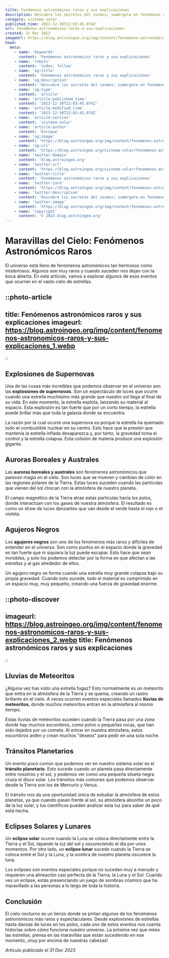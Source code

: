 ```yaml
---
title: Fenómenos astronómicos raros y sus explicaciones
description: Descubre los secretos del cosmos; sumérgete en fenómenos astronómicos raros y aprende sus fascinantes explicaciones científicas. ¡Explora ahora!
category: sistema-solar
published_time: 2023-12-30T22:03:45.074Z
url: fenomenos-astronomicos-raros-y-sus-explicaciones
created: 31 Dec 2023
imageUrl: https://blog.astroingeo.org/img/content/fenomenos-astronomicos-raros-y-sus-explicaciones_1.webp
head:
  meta:
    - name: 'keywords'
      content: 'Fenómenos astronómicos raros y sus explicaciones'
    - name: 'robots'
      content: 'index, follow'
    - name: 'og:title'
      content: 'Fenómenos astronómicos raros y sus explicaciones'
    - name: 'og:description'
      content: 'Descubre los secretos del cosmos; sumérgete en fenómenos astronómicos raros y aprende sus fascinantes explicaciones científicas. ¡Explora ahora!'
    - name: 'og:type'
      content: 'article'
    - name: 'article:published_time'
      content: '2023-12-30T22:03:45.074Z'
    - name: 'article:modified_time'
      content: '2023-12-30T22:03:45.074Z'
    - name: 'article:section'
      content: 'sistema-solar'
    - name: 'article:author'
      content: 'Enrique'
    - name: 'og:image'
      content: 'https://blog.astroingeo.org/img/content/fenomenos-astronomicos-raros-y-sus-explicaciones_1.webp'
    - name: 'og:url'
      content: 'https://blog.astroingeo.org/sistema-solar/fenomenos-astronomicos-raros-y-sus-explicaciones'
    - name: 'twitter:domain'
      content: 'blog.astroingeo.org'
    - name: 'twitter:url'
      content: 'https://blog.astroingeo.org/sistema-solar/fenomenos-astronomicos-raros-y-sus-explicaciones'
    - name: 'twitter:title'
      content: 'Fenómenos astronómicos raros y sus explicaciones'
    - name: 'twitter:card'
      content: 'https://blog.astroingeo.org/img/content/fenomenos-astronomicos-raros-y-sus-explicaciones_1.webp'
    - name: 'twitter:description'
      content: 'Descubre los secretos del cosmos; sumérgete en fenómenos astronómicos raros y aprende sus fascinantes explicaciones científicas. ¡Explora ahora!'
    - name: 'twitter:image'
      content: 'https://blog.astroingeo.org/img/content/fenomenos-astronomicos-raros-y-sus-explicaciones_1.webp'
    - name: 'copyright'
      content: '© 2023 blog.astroingeo.org'
---
```

# Maravillas del Cielo: Fenómenos Astronómicos Raros

El universo está lleno de fenómenos astronómicos tan hermosos como misteriosos. Algunos son muy raros y cuando suceden nos dejan con la boca abierta. En este artículo, vamos a explorar algunos de esos eventos que ocurren en el vasto cielo de estrellas.

::photo-article
---
title: Fenómenos astronómicos raros y sus explicaciones
imageurl: https://blog.astroingeo.org/img/content/fenomenos-astronomicos-raros-y-sus-explicaciones_1.webp
---
::

## Explosiones de Supernovas

Una de las cosas más increíbles que podemos observar en el universo son las **explosiones de supernovas**. Son un espectáculo de luces que ocurre cuando una estrella muchísimo más grande que nuestro sol llega al final de su vida. En este momento, la estrella explota, lanzando su material al espacio. Esta explosión es tan fuerte que por un corto tiempo, la estrella puede brillar más que toda la galaxia donde se encuentra.

La razón por la cual ocurre una supernova es porque la estrella ha quemado todo el combustible nuclear en su centro. Esto hace que la presión que mantenía la estrella inflada desaparezca y, por tanto, la gravedad toma el control y la estrella colapsa. Esta colisión de materia produce una explosión gigante.

## Auroras Boreales y Australes

Las **auroras boreales y australes** son fenómenos astronómicos que parecen magia en el cielo. Son luces que se mueven y cambian de color en las regiones polares de la Tierra. Estas luces suceden cuando las partículas que vienen del sol chocan con la atmósfera de nuestro planeta.

El campo magnético de la Tierra atrae estas partículas hacia los polos, donde interactúan con los gases de nuestra atmósfera. El resultado es como un show de luces danzantes que van desde el verde hasta el rojo o el violeta.

## Agujeros Negros

Los **agujeros negros** son uno de los fenómenos más raros y difíciles de entender en el universo. Son como puntos en el espacio donde la gravedad es tan fuerte que ni siquiera la luz puede escapar. Esto hace que sean invisibles, y solo los podemos detectar por la forma en que afectan a las estrellas y al gas alrededor de ellos.

Un agujero negro se forma cuando una estrella muy grande colapsa bajo su propia gravedad. Cuando esto sucede, todo el material es comprimido en un espacio muy, muy pequeño, creando una fuerza de gravedad enorme.


::photo-discover
---
imageurl: https://blog.astroingeo.org/img/content/fenomenos-astronomicos-raros-y-sus-explicaciones_2.webp
title: Fenómenos astronómicos raros y sus explicaciones
---
::

## Lluvias de Meteoritos

¿Alguna vez has visto una estrella fugaz? Esto normalmente es un meteorito que entra en la atmósfera de la Tierra y se quema, creando un rastro brillante en el cielo. A veces ocurren eventos especiales llamados **lluvias de meteoritos**, donde muchos meteoritos entran en la atmósfera al mismo tiempo.

Estas lluvias de meteoritos suceden cuando la Tierra pasa por una zona donde hay muchos escombros, como polvo o pequeñas rocas, que han sido dejados por un cometa. Al entrar en nuestra atmósfera, estos escombros arden y crean muchos "deseos" para pedir en una sola noche.

## Tránsitos Planetarios

Un evento poco común que podemos ver en nuestro sistema solar es el **tránsito planetario**. Esto sucede cuando un planeta pasa directamente entre nosotros y el sol, y podemos ver como una pequeña silueta negra cruza el disco solar. Los tránsitos más comunes que podemos observar desde la Tierra son los de Mercurio y Venus.

El tránsito nos da una oportunidad única de estudiar la atmósfera de estos planetas, ya que cuando pasan frente al sol, su atmósfera absorbe un poco de la luz solar, y los científicos pueden analizar esta luz para saber de qué está hecha.

## Eclipses Solares y Lunares

Un **eclipse solar** ocurre cuando la Luna se coloca directamente entre la Tierra y el Sol, tapando la luz del sol y oscureciendo el día por unos momentos. Por otro lado, un **eclipse lunar** sucede cuando la Tierra se coloca entre el Sol y la Luna, y la sombra de nuestro planeta oscurece la luna.

Los eclipses son eventos especiales porque no suceden muy a menudo y requieren una alineación casi perfecta de la Tierra, la Luna y el Sol. Cuando ves un eclipse, estás presenciando un juego de sombras cósmico que ha maravillado a las personas a lo largo de toda la historia.

## Conclusión

El cielo nocturno es un lienzo donde se pintan algunos de los fenómenos astronómicos más raros y espectaculares. Desde explosiones de estrellas hasta danzas de luces en los polos, cada uno de estos eventos nos cuenta historias sobre cómo funciona nuestro universo. La próxima vez que mires las estrellas, piensa en las maravillas que están sucediendo en ese momento, ¡muy por encima de nuestras cabezas!

_Artículo publicado el 31 Dec 2023_